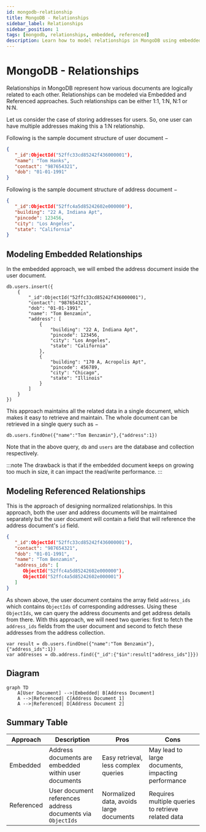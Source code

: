 ```yaml
---
id: mongodb-relationship
title: MongoDB - Relationships
sidebar_label: Relationships
sidebar_position: 1
tags: [mongodb, relationships, embedded, referenced]
description: Learn how to model relationships in MongoDB using embedded and referenced approaches.
---
```


# MongoDB - Relationships

Relationships in MongoDB represent how various documents are logically related to each other. Relationships can be modeled via Embedded and Referenced approaches. Such relationships can be either 1:1, 1:N, N:1 or N:N.

Let us consider the case of storing addresses for users. So, one user can have multiple addresses making this a 1:N relationship.

Following is the sample document structure of user document −

```json
{
   "_id":ObjectId("52ffc33cd85242f436000001"),
   "name": "Tom Hanks",
   "contact": "987654321",
   "dob": "01-01-1991"
}
```

Following is the sample document structure of address document −

```json
{
   "_id":ObjectId("52ffc4a5d85242602e000000"),
   "building": "22 A, Indiana Apt",
   "pincode": 123456,
   "city": "Los Angeles",
   "state": "California"
}
``` 

## Modeling Embedded Relationships

In the embedded approach, we will embed the address document inside the user document.

```mongodb
db.users.insert({
	{
		"_id":ObjectId("52ffc33cd85242f436000001"),
		"contact": "987654321",
		"dob": "01-01-1991",
		"name": "Tom Benzamin",
		"address": [
			{
				"building": "22 A, Indiana Apt",
				"pincode": 123456,
				"city": "Los Angeles",
				"state": "California"
			},
			{
				"building": "170 A, Acropolis Apt",
				"pincode": 456789,
				"city": "Chicago",
				"state": "Illinois"
			}
		]
	}
})
```

This approach maintains all the related data in a single document, which makes it easy to retrieve and maintain. The whole document can be retrieved in a single query such as −

```mongodb
db.users.findOne({"name":"Tom Benzamin"},{"address":1})
```

Note that in the above query, `db` and `users` are the database and collection respectively.

:::note
The drawback is that if the embedded document keeps on growing too much in size, it can impact the read/write performance.
:::

## Modeling Referenced Relationships

This is the approach of designing normalized relationships. In this approach, both the user and address documents will be maintained separately but the user document will contain a field that will reference the address document's `id` field.

```json
{
   "_id":ObjectId("52ffc33cd85242f436000001"),
   "contact": "987654321",
   "dob": "01-01-1991",
   "name": "Tom Benzamin",
   "address_ids": [
      ObjectId("52ffc4a5d85242602e000000"),
      ObjectId("52ffc4a5d85242602e000001")
   ]
}
```

As shown above, the user document contains the array field `address_ids` which contains `ObjectIds` of corresponding addresses. Using these `ObjectIds`, we can query the address documents and get address details from there. With this approach, we will need two queries: first to fetch the `address_ids` fields from the user document and second to fetch these addresses from the address collection.

```mongodb
var result = db.users.findOne({"name":"Tom Benzamin"},{"address_ids":1})
var addresses = db.address.find({"_id":{"$in":result["address_ids"]}})
```

## Diagram

```mermaid
graph TD
    A[User Document] -->|Embedded| B[Address Document]
    A -->|Referenced| C[Address Document 1]
    A -->|Referenced| D[Address Document 2]
```

## Summary Table

| Approach | Description | Pros | Cons |
|----------|-------------|------|------|
| Embedded | Address documents are embedded within user documents | Easy retrieval, less complex queries | May lead to large documents, impacting performance |
| Referenced | User document references address documents via `ObjectIds` | Normalized data, avoids large documents | Requires multiple queries to retrieve related data |

